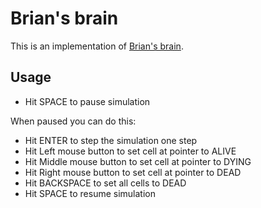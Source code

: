 # Brian's brain

This is an implementation of [Brian's brain](http://en.wikipedia.org/wiki/Brian%27s_Brain).

## Usage

 * Hit SPACE to pause simulation

When paused you can do this:

 * Hit ENTER to step the simulation one step
 * Hit Left mouse button to set cell at pointer to ALIVE
 * Hit Middle mouse button to set cell at pointer to DYING
 * Hit Right mouse button to set cell at pointer to DEAD
 * Hit BACKSPACE to set all cells to DEAD
 * Hit SPACE to resume simulation



